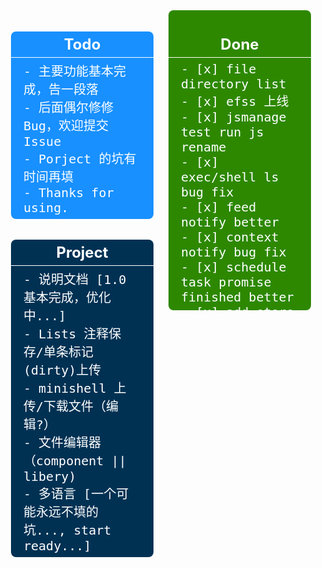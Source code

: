 <div style="display: flex;justify-content: space-around;align-items: flex-start;box-sizing: border-box;color: white;font-size: 20px;">
<div style="width: 50%;margin: 0 12px;">
<div style="background-color: #1890ff;list-style: none;border-radius: 8px;padding: 0;margin: 0;">
<h3 style="font-size: 24px;text-align: center;border-bottom: 1px solid;color: white;padding: 6px;margin-bottom: 0;">Todo</h3>
<pre style="white-space: pre-line;word-break: break-word;margin: 0;padding: 6px 1em;text-align: left;display: flex;">
- 主要功能基本完成，告一段落
- 后面偶尔修修 Bug，欢迎提交 Issue
- Porject 的坑有时间再填
- Thanks for using.
</pre>
</div>
<div style="background-color: #003153;margin-top: 12px;border-radius: 8px;">
<h3 style="font-size: 24px;text-align: center;border-bottom: 1px solid;color: white;padding: 6px;margin-bottom: 0;">Project</h3>
<pre style="margin-bottom: 0;white-space: pre-line;word-break: break-word;margin: 0;padding: 6px 1em;text-align: left;display: flex;">
- 说明文档 [1.0 基本完成，优化中...]
- Lists 注释保存/单条标记(dirty)上传
- minishell 上传/下载文件（编辑?）
- 文件编辑器（component || libery)
- 多语言 [一个可能永远不填的坑..., start ready...]
</pre>
</div>
</div>
<div style="width: 50%;background-color: #2d8800;border-radius: 8px;margin: 0 12px; max-height: 480px; overflow: hidden auto;">
<h3 style="font-size: 24px;text-align: center;border-bottom: 1px solid;color: white;padding: 6px;margin-bottom: 0;">Done</h3>
<pre style="margin-bottom: 0;white-space: pre-line;word-break: break-word;margin: 0;padding: 6px 1em;text-align: left;display: flex;">
- [x] file directory list
- [x] efss 上线
- [x] jsmanage test run js rename
- [x] exec/shell ls bug fix
- [x] feed notify better
- [x] context notify bug fix
- [x] schedule task promise finished better
- [x] add store get type random
- [x] logger alignhead & webUI better
- [x] mock js body bug fix
- [x] vm context 添加变量 __home
- [x] string.js 优化，sString/sJson
- [x] store.put type 优化
- [x] context sType bug fixed
- [x] exec callback finishflag
- [x] wbhook runjs env
- [x] 30x 重定向优化(bug fix)
- [x] utils sType Object type detect
- [x] webUI store 相关优化
- [x] store.put type a (添加内容)
- [x] store.get bug fix
- [x] Todo.md 显示优化
- [x] 添加 exec 执行日志
- [x] webhook taskadd
- [x] exec commandSetup
- [x] res.end number bug fixed
- [x] webhook runjs post rawcode
- [x] wbhook better tip
- [x] remove 1024->2048 move/tip
- [x] webUI better finally hideloading
- [x] task runjs type bug fixed
- [x] js require bug fixed
- [x] store put/get type/data
- [x] mitmhost.list save bug fixed
- [x] default useragent list
- [x] mock log bug fixed
- [x] log put subfolder bug fixed
- [x] runstatus push bug fix
- [x] JS push bug fix
- [x] file.path join->resolve
- [x] jsmanage searsh/filter js
- [x] example exec 多语言(python/sh).js
- [x] runJS return promise
- [x] ctrl+s save js
- [x] task runjs -e env
- [x] exec -e env -c cwd
- [X] (P)script, (sub)folder->JSFile/Shell(.js/.sh)
- [x] 自签证书附加 p12 格式
- [x] webhook remote JS forece downloads(rename)
- [x] script 子目录保存获取
- [x] docs Advanced.md
- [x] webUI cookie/jsmanage 优化
- [x] minishell >/space/prevent 问题
- [x] docs webhook
- [x] 定时任务 exec file.sh
- [x] rename runjs to script
- [x] minishell dispatch logic
- [x] js notify to ifttt
- [x] mock move to jsmanage
- [x] docs js/webhook 填坑
- [x] webhook put/post
- [x] runJSFile remove fs/path
- [x] utils/file.js jsfile.get/put
- [x] wbtask list.get/put/post
- [x] feed homepage set
- [x] JSTEST 0/false bug fix
- [x] webUI minishell/message 优化
- [x] 引入 cheerio, 增强 JS 对 html 的处理
- [x] config save bug fix
- [x] setting eAxios timeout/proxy/usagent
- [x] utils list.get/put
- [x] webUI message 优化/bug fix
- [X] (P)去 antd vue
- [x] a-icon component
- [x] $message 替换
- [x] log component
- [x] eAxios proxy 设置
- [x] remove a-layout
- [x] a-icon 合并
- [x] 任务日志 清空 button
- [x] myAxios 优化
- [ ] [cancelled]anyproxy 替换，使用其他库或原生代码，增强可定制性
- [x] mock request 通过内部 proxy
- [x] config 单独 js/合并
- [x] axios 封装 0.1
- [x] mock to JS
- [x] request 模拟 mock 1.0
- [x] $HOLD request reject(直接返回)
- [x] webhook taskinfo 调整
- [x] webUI remove antd menu
- [X] (P)自签证书自定义生成 1.0
- [ ] (cancelled)JS 管理定时任务 $task.add/start/stop
- [x] task run log
- [x] filter list 添加 IP-CIDR
- [ ] (cancelled)mongoDB 或者 其他 nosql 数据保存
- [X] (P)TGbot 日志删除 远程JS 任务列表
- [x] minishell onmessage
- [x] logger 优化
- [x] web UI 优化
- [x] RUNJS 相关设置
- [x] JS 运行优化
- [x] tg bot status
- [x] 取消多规则匹配
- [x] 远程 JS
- [x] $hold 添加 header(转文本编辑)
- [x] hold_label 调整
- [x] $HOLD overflow/header delete/url
- [X] (P) $HOLD. hold返回结果到前端页面进行编辑
- [x] tg bot 日志查看
- [x] $hold timeout/req
- [x] default list 添加 hold
- [x] $hold web ui/title
- [X] (P)内存使用优化 [progressing..., done.了吧..]
- [x] wbstore 统一
- [x] axios header 默认 user-agent
- [x] $hold 初测试
- [x] cfilter 优化
- [x] 任务列表 运行/总数
- [x] context req 优化
- [x] webhook start/stop task
- [x] webhook task info
- [x] logs permission denied fix
- [x] package 精简
- [x] textarea 网线
- [x] uploadjs 优化
- [x] webhook deletelogs/get status
- [x] mitm 开启/关闭 全部
- [x] webrunjs to webhook
- [x] setting homepage
- [x] websocket 断开 status 显示
- [x] JS 文件列表刷新
- [x] require './xxx'
- [x] 停止任务 出错 fixed
- [x] 初始 lists/jsfile 添加
- [x] overview jsrunstatus
- [x] $request/$response 测试运行 错误提醒
- [x] exec 编码 fix
- [x] cat/type regex
- [x] recver ready 调整
- [x] setTimeout/setInterval context
- [x] exec cross platform 简单命令转化
- [x] exec 取消 iconv 编码转换
- [x] minishell cd command 问题
- [x] websocket 单独端口取消
- [x] websocket recver readystatus
- [x] websocket reconncet ready 重载
- [x] minishell history
- [x] shell cd
- [x] websocket clientID(euid)
- [X] (P)mini shell 1.0
- [ ] lists 订阅（订个锤子，用 JS 和定时任务代替）
- [x] exec cwd
- [x] recver muti
- [x] config_port 整理
- [x] runstatus 修复
- [x] 订阅更新 单个添加
- [x] JSLISTS push 重复的问题
- [x] 说明文档前 备注更新日期和版本
- [x] logger 日志调整取消
- [x] logger 全局日志调整分离
- [x] exec stream 同步/片断 输出
- [x] exec to ondata
- [x] contextBase class 化
- [x] feed.ifttt
- [x] store delete
- [x] overview logs/feed
- [x] 服务器端 websocket 优化(setInterval)
- [x] webUI collapse/logo
- [x] context __dirname
- [x] webws 终极优化
- [x] setting.vue feed 优化
- [x] task.md(exec)
- [x] webws connecting 细节优化
- [x] webrecv 优化 基本完成
- [x] context @exec
- [x] reconnect 逻辑优化
- [x] exec task cb
- [x] js.md 说明文档(@exec/@feed 等)
- [x] feed 不更新问题
- [x] // @require  nodejs module 0.1
- [x] web websocket 分离
- [x] websocket 重连后 message 续传
- [x] 任务 exec 类型
- [X] (P)overview 显示 precess 内存使用
- [x] websocket 自动重连
- [x] websocket 延时加载问题
- [x] initdata 整理
- [x] 远程 runjs token 设置
- [X] (P)代码规范化（尽量） [done?, progressing...]
- [x] 网页添加 docs 链接
- [x] js 远程运行/token  :/runjs?token=2223sdd&fn=test.js
- [x] task time 默认值自动调整
- [x] web #tag 直达
- [x] 任务初始化 ifttt 不通知的问题
- [x] webmodule.js 拆分
- [x] 代码规范化初步（尽力了）
- [x] vue websocket 移动到最上层
- [x] 清除 logs 部分/全部
- [x] webmodules task 移动到 task
- [x] websocket 断连问题
- [x] random repeat
- [x] 定时任务 时间合理检测
- [x] mitm host 子域名通配符（*）
- [x] JS context 添加 feed 通知 $feed
- [x] feed 一定时间内（1 min）合并通知
- [x] 自动启用 rootCA 证书
- [x] JS context 分离为 module
- [x] task stat
- [x] mitm *
- [x] 任务 运行 log 返回
- [x] 客户端 websocket
- [x] logger 添加 cb(websocket)
- [x] list 更改 重载
- [x] logger level 统一管理
- [x] antd 精简
- [x] vue 分拆重构
- [x] web UI
- [x] config 配置对象
- [x] mitmhost.list
- [x] schedule repeat 无数次
- [x] 任务执行不影响原始任务数据
- [x] utils 内容整理
- [x] schedule 任务多元化
- [x] clog 前缀自定义，多参数输入  .header
- [x] clog 级别控制 .debug, .info, .error
- [x] logger 库初级
- [x] runJSFile Post/Get cb 处理
- [x] axios callback/response 处理
- [x] surger/qx $request/$response 兼容
- [x] 单个域名 对应 user-agent
- [x] rootCA 清空
- [x] js 编写 默认模板
- [x] filter.list 编辑
- [x] help 页面（延迟加载）
- [x] 设置页面 help
- [x] 保存规则下移
- [x] rule.list 编辑
- [x] 保存规则去空，去无对应 js
- [x] js 手动编写
- [x] js 内容查看管理
- [x] filter.list 生成
- [x] js 删除
- [x] menu lists （小图标）（请求信息查看/保存列表/。。。）
- [x] rule.list 订阅（更新hook)(rewrite)
- [x] js 远程下载
- [x] 根证书只同步，不上传
- [x] js 文件上传
- [x] 同步证书/清空历史已签发证书
</pre>
</div>
</div>